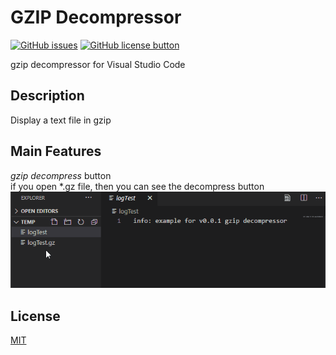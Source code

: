 # GZIP Decompressor

[![GitHub issues](https://img.shields.io/github/issues/hyeongyun0916/GZIP_Decompressor.svg)](https://github.com/hyeongyun0916/GZIP_Decompressor/issues)
[![GitHub license button](https://img.shields.io/github/license/hyeongyun0916/GZIP_Decompressor.svg)](https://github.com/hyeongyun0916/GZIP_Decompressor/blob/master/LICENSE)

gzip decompressor for Visual Studio Code

## Description

Display a text file in gzip

## Main Features

*gzip decompress* button\
if you open *.gz file, then you can see the decompress button
![Title Button](images/title-button.gif)

## License

[MIT](LICENSE)
